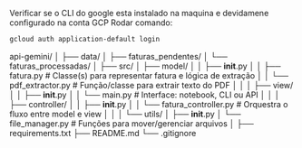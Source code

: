 Verificar se o CLI do google esta instalado na maquina e devidamene configurado na conta GCP
Rodar comando:
```bash
gcloud auth application-default login
```

api-gemini/
│
├── data/
│   ├── faturas_pendentes/
│   └── faturas_processadas/
│
├── src/
│   ├── model/
│   │   ├── __init__.py
│   │   ├── fatura.py            # Classe(s) para representar fatura e lógica de extração
│   │   └── pdf_extractor.py     # Função/classe para extrair texto do PDF
│   │
│   ├── view/
│   │   ├── __init__.py
│   │   └── main.py              # Interface: notebook, CLI ou API
│   │
│   ├── controller/
│   │   ├── __init__.py
│   │   └── fatura_controller.py # Orquestra o fluxo entre model e view
│   │
│   └── utils/
│       ├── __init__.py
│       └── file_manager.py      # Funções para mover/gerenciar arquivos
│
├── requirements.txt
├── README.md
└── .gitignore